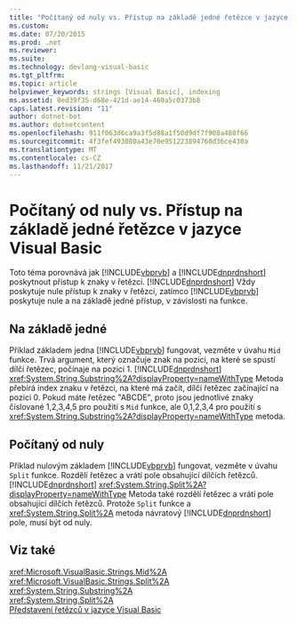 ```yaml
---
title: "Počítaný od nuly vs. Přístup na základě jedné řetězce v jazyce Visual Basic"
ms.custom: 
ms.date: 07/20/2015
ms.prod: .net
ms.reviewer: 
ms.suite: 
ms.technology: devlang-visual-basic
ms.tgt_pltfrm: 
ms.topic: article
helpviewer_keywords: strings [Visual Basic], indexing
ms.assetid: 0ed39f35-d68e-421d-ae14-460a5c0373b8
caps.latest.revision: "11"
author: dotnet-bot
ms.author: dotnetcontent
ms.openlocfilehash: 911f063d6ca9a3f5d88a1f50d9df7f908a488f66
ms.sourcegitcommit: 4f3fef493080a43e70e951223894768d36ce430a
ms.translationtype: MT
ms.contentlocale: cs-CZ
ms.lasthandoff: 11/21/2017
---
```

# <a name="zero-based-vs-one-based-string-access-in-visual-basic"></a>Počítaný od nuly vs. Přístup na základě jedné řetězce v jazyce Visual Basic
Toto téma porovnává jak [!INCLUDE[vbprvb](~/includes/vbprvb-md.md)] a [!INCLUDE[dnprdnshort](~/includes/dnprdnshort-md.md)] poskytnout přístup k znaky v řetězci. [!INCLUDE[dnprdnshort](~/includes/dnprdnshort-md.md)] Vždy poskytuje nule přístup k znaky v řetězci, zatímco [!INCLUDE[vbprvb](~/includes/vbprvb-md.md)] poskytuje nule a na základě jedné přístup, v závislosti na funkce.  
  
## <a name="one-based"></a>Na základě jedné  
 Příklad základem jedna [!INCLUDE[vbprvb](~/includes/vbprvb-md.md)] fungovat, vezměte v úvahu `Mid` funkce. Trvá argument, který označuje znak na pozici, na které se spustí dílčí řetězec, počínaje na pozici 1. [!INCLUDE[dnprdnshort](~/includes/dnprdnshort-md.md)] <xref:System.String.Substring%2A?displayProperty=nameWithType> Metoda přebírá index znaku v řetězci, na které má začít, dílčí řetězec začínající na pozici 0. Pokud máte řetězec "ABCDE", proto jsou jednotlivé znaky číslované 1,2,3,4,5 pro použití s `Mid` funkce, ale 0,1,2,3,4 pro použití s <xref:System.String.Substring%2A?displayProperty=nameWithType> metoda.  
  
## <a name="zero-based"></a>Počítaný od nuly  
 Příklad nulovým základem [!INCLUDE[vbprvb](~/includes/vbprvb-md.md)] fungovat, vezměte v úvahu `Split` funkce. Rozdělí řetězec a vrátí pole obsahující dílčích řetězců. [!INCLUDE[dnprdnshort](~/includes/dnprdnshort-md.md)] <xref:System.String.Split%2A?displayProperty=nameWithType> Metoda také rozdělí řetězec a vrátí pole obsahující dílčích řetězců. Protože `Split` funkce a <xref:System.String.Split%2A> metoda návratový [!INCLUDE[dnprdnshort](~/includes/dnprdnshort-md.md)] pole, musí být od nuly.  
  
## <a name="see-also"></a>Viz také  
 <xref:Microsoft.VisualBasic.Strings.Mid%2A>  
 <xref:Microsoft.VisualBasic.Strings.Split%2A>  
 <xref:System.String.Substring%2A>  
 <xref:System.String.Split%2A>  
 [Představení řetězců v jazyce Visual Basic](../../../../visual-basic/programming-guide/language-features/strings/introduction-to-strings.md)
